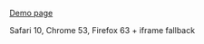 [Demo page](https://radogado.github.io/shadow-dom-demo/)

Safari 10, Chrome 53, Firefox 63 + iframe fallback
